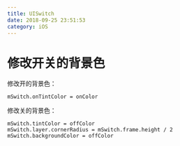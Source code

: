 ```yaml
---
title: UISwitch
date: 2018-09-25 23:51:53
category: iOS
---
```


# 修改开关的背景色

修改开的背景色：

```
mSwitch.onTintColor = onColor
```

<!-- more -->

修改关的背景色：

```
mSwitch.tintColor = offColor
mSwitch.layer.cornerRadius = mSwitch.frame.height / 2
mSwitch.backgroundColor = offColor
```
